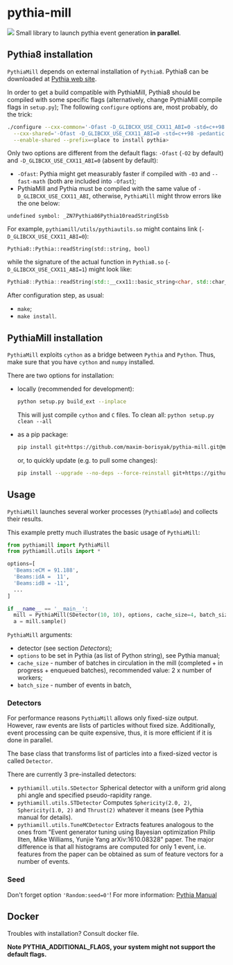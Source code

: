 # pythia-mill
![](http://sr.photos1.fotosearch.com/bthumb/CSP/CSP893/k8938410.jpg)
Small library to launch pythia event generation __in parallel__.


## Pythia8 installation

`PythiaMill` depends on external installation of `Pythia8`.
Pythia8 can be downloaded at [Pythia web site](http://home.thep.lu.se/Pythia/).

In order to get a build compatible with PythiaMill, Pythia8 should be compiled with some specific flags (alternatively, change PythiaMill compile flags in `setup.py`);
The following `configure` options are, most probably, do the trick:

```sh
./configure --cxx-common='-Ofast -D_GLIBCXX_USE_CXX11_ABI=0 -std=c++98 -pedantic -W -Wall -Wshadow -fPIC' \
  --cxx-shared='-Ofast -D_GLIBCXX_USE_CXX11_ABI=0 -std=c++98 -pedantic -W -Wall -Wshadow -fPIC -shared' \
  --enable-shared --prefix=<place to install pythia>
```

Only two options are different from the default flags: `-Ofast` (`-O2` by default) and `-D_GLIBCXX_USE_CXX11_ABI=0` (absent by default):
- `-Ofast`: Pythia might get measurably faster if compiled with `-03` and `--fast-math` (both are included into `-Ofast`);
- PythiaMill and Pythia must be compiled with the same value of `-D_GLIBCXX_USE_CXX11_ABI`, otherwise, `PythiaMill` might throw errors like the one below:
```
undefined symbol: _ZN7Pythia86Pythia10readStringESsb
```

For example, `pythiamill/utils/pythiautils.so` might contains link (`-D_GLIBCXX_USE_CXX11_ABI=0`):
```
Pythia8::Pythia::readString(std::string, bool)
```

while the signature of the actual function in `Pythia8.so` (`-D_GLIBCXX_USE_CXX11_ABI=1`) might look like:

```c++
Pythia8::Pythia::readString(std::__cxx11::basic_string<char, std::char_traits<char>, std::allocator<char> >, bool)
```

After configuration step, as usual:
- `make`;
- `make install`.

## PythiaMill installation

`PythiaMill` exploits `cython` as a bridge between `Pythia` and `Python`. Thus, make sure that you have `cython` and `numpy` installed.

There are two options for installation:
- locally (recommended for development):
  ```sh
  python setup.py build_ext --inplace
  ```

  This will just compile `cython` and `C` files.
  To clean all: `python setup.py clean --all`

- as a pip package:
  ```sh
  pip install git+https://github.com/maxim-borisyak/pythia-mill.git@master
  ```
  or, to quickly update (e.g. to pull some changes):
  ```sh
  pip install --upgrade --no-deps --force-reinstall git+https://github.com/maxim-borisyak/pythia-mill.git@master
  ```

## Usage

`PythiaMill` launches several worker processes (`PythiaBlade`) and collects their results.

This example pretty much illustrates the basic usage of `PythiaMill`:

```python
from pythiamill import PythiaMill
from pythiamill.utils import *

options=[
  'Beams:eCM = 91.188',
  'Beams:idA =  11',
  'Beams:idB = -11',
  ...
]

if __name__ == '__main__':
  mill = PythiaMill(SDetector(10, 10), options, cache_size=4, batch_size=16, n_workers=2)
  a = mill.sample()
```

`PythiaMill` arguments:
- detector (see section *Detectors*);
- `options` to be set in Pythia (as list of Python string), see Pythia manual;
- `cache_size` - number of batches in circulation in the mill (completed + in progress + enqueued batches), recommended value: 2 x number of workers;
- `batch_size` - number of events in batch, 


### Detectors

For performance reasons `PythiaMill` allows only fixed-size output. However, raw events are lists of particles without fixed size.
Additionally, event processing can be quite expensive, thus, it is more efficient if it is done in parallel.

The base class that transforms list of particles into a fixed-sized vector is called `Detector`.

There are currently 3 pre-installed detectors:

- `pythiamill.utils.SDetector`
  Spherical detector with a uniform grid along phi angle and specified pseudo-rapidity range.
- `pythiamill.utils.STDetector`
  Computes `Sphericity(2.0, 2)`, `Sphericity(1.0, 2)` and `Thrust(2)` whatever it means (see Pythia manual for details).
- `pythiamill.utils.TuneMCDetector`
  Extracts features analogous to the ones from "Event generator tuning using Bayesian optimization Philip Ilten, Mike Williams, Yunjie Yang arXiv:1610.08328" paper.
  The major difference is that all histograms are computed for only 1 event, i.e. features from the paper can be obtained as sum of feature vectors for a number of events.

### Seed

Don't forget option `'Random:seed=0'`!
For more information: [Pythia Manual](http://home.thep.lu.se/Pythia/pythia82html/RandomNumberSeed.html)

## Docker

Troubles with installation? Consult docker file. 

__Note PYTHIA_ADDITIONAL_FLAGS, your system might not support the default flags.__    
